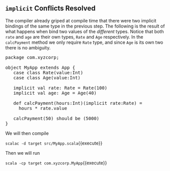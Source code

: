 ## `implicit` Conflicts Resolved

The compiler already griped at compile time that there were two implicit bindings of the same type in the previous step. The following is the result of what happens when bind two values of the _different_ types. Notice that both `rate` and `age` are their own types, `Rate` and `Age` respectively. In the `calcPayment` method we only require `Rate` type, and since `Age` is its own two there is no ambiguity.

<pre class="file" data-filename="src/MyApp.scala" data-target="replace">
package com.xyzcorp;

object MyApp extends App {
   case class Rate(value:Int)
   case class Age(value:Int)

   implicit val rate: Rate = Rate(100)
   implicit val age: Age = Age(40)

   def calcPayment(hours:Int)(implicit rate:Rate) =
     hours * rate.value

   calcPayment(50) should be (5000)
}
</pre>

We will then compile

`scalac -d target src/MyApp.scala`{{execute}}

Then we will run

`scala -cp target com.xyzcorp.MyApp`{{execute}}

